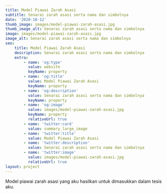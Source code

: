 ```yaml
---
title: Model Piawai Zarah Asasi
subtitle: Senarai zarah asasi serta nama dan simbolnya
date: '2020-10-12'
thumb_image: images/model-piawai-zarah-asasi.jpg
thumb_image_alt: Senarai zarah asasi serta nama dan simbolnya
image: images/model-piawai-zarah-asasi.jpg
image_alt: Senarai zarah asasi serta nama dan simbolnya
seo:
    title: Model Piawai Zarah Asasi
    description: Senarai zarah asasi serta nama dan simbolnya
    extra:
        - name: 'og:type'
          value: website
          keyName: property
        - name: 'og:title'
          value: Model Piawai Zarah Asasi
          keyName: property
        - name: 'og:description'
          value: Senarai zarah asasi serta nama dan simbolnya
          keyName: property
        - name: 'og:image'
          value: images/model-piawai-zarah-asasi.jpg
          keyName: property
          relativeUrl: true
        - name: 'twitter:card'
          value: summary_large_image
        - name: 'twitter:title'
          value: Model Piawai Zarah Asasi
        - name: 'twitter:description'
          value: Senarai zarah asasi serta nama dan simbolnya
        - name: 'twitter:image'
          value: images/model-piawai-zarah-asasi.jpg
          relativeUrl: true
layout: project
---
```


Model piawai zarah asasi yang aku hasilkan untuk dimasukkan dalam tesis aku.
